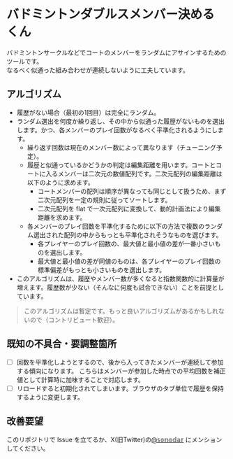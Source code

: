 # バドミントンダブルスメンバー決めるくん

バドミントンサークルなどでコートのメンバーをランダムにアサインするためのツールです。  
なるべく似通った組み合わせが連続しないように工夫しています。

## アルゴリズム

- 履歴がない場合（最初の1回目）は完全にランダム。
- ランダム選出を何度か繰り返し、その中から似通った履歴がないものを選出します。かつ、各メンバーのプレイ回数がなるべく平準化されるようにします。
  - 繰り返す回数は現在のメンバー数によって異なります（チューニング予定）。
  - 履歴と似通っているかどうかの判定は編集距離を用います。コートとコートに入るメンバーは二次元の数値配列です。二次元配列の編集距離は以下のように求めます。
    - コートメンバーの配列は順序が異なっても同じとして扱うため、まず二次元配列を一定の規則に従ってソートします。
    - 二次元配列を flat で一次元配列に変換して、動的計画法により編集距離を求めます。
  - 各メンバーのプレイ回数を平準化するために以下の方法で複数のランダム選出された配列の中からもっとも平準化されそうなものを選びます。
    - 各プレイヤーのプレイ回数の、最大値と最小値の差が一番小さいものを選出します。
    - 最大値と最小値の差が同値のものは、各プレイヤーのプレイ回数の標準偏差がもっとも小さいものを選出します。
- このアルゴリズムは、履歴やメンバー数が多くなると指数関数的に計算量が増えます。履歴数が少ない（そんなに何度も試合できない）ことを前提としています。

> このアルゴリズムは暫定です。もっと良いアルゴリズムがあるかもしれないので（コントリビュート歓迎）。

## 既知の不具合・要調整箇所

- [ ] 回数を平準化しようとするので、後から入ってきたメンバーが連続して参加する傾向になります。
  こちらはメンバーが参加した時点での平均回数を補正値として計算時に加味することで対応します。
- [ ] リロードすると初期化されてしまいます。ブラウザのタブ単位で履歴を保持するように変更します。 

## 改善要望

このリポジトリで Issue を立てるか、X(旧Twitter)の[@𝕤𝕠𝕟𝕠𝕕𝕒𝕣](https://x.com/ryoryoryohei) にメンションしてください。
